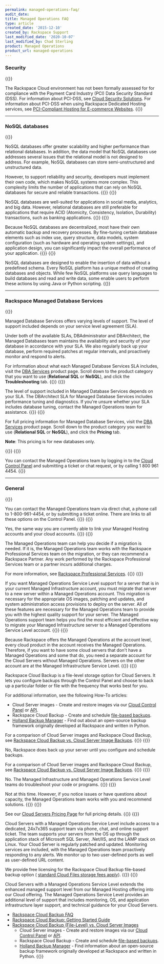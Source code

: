 ```yaml
---
permalink: managed-operations-faq/
audit_date:
title: Managed Operations FAQ
type: article
created_date: '2015-12-10'
created_by: Rackspace Support
last_modified_date: '2020-10-07'
last_modified_by: Chad Sterling
product: Managed Operations
product_url: managed-operations
---
```


### Security
{{<accordion title="Are cloud servers PCI-DSS compliant?" col="in" href="accordion1">}}

The Rackspace Cloud environment has not been formally assessed for for
compliance with the Payment Card Industry (PCI) Data Security Standard
(DSS). For information about PCI-DSS, see [Cloud Security
Solutions](/support/how-to/are-cloud-servers-pci-dss-compliant/). For
information about PCI-DSS when using Rackspace Dedicated Hosting
services, see [PCI-Compliant Hosting for E-commerce
Websites](https://www.rackspace.com/compliance/pci).
{{</accordion>}}

------------------------------------------------------------------------

### NoSQL databases
{{<accordion title="Are NoSQL databases secure, reliable, and scalable?" col="in" href="accordion2">}}

NoSQL databases offer greater scalability and higher performance than
relational databases. In addition, the data model that NoSQL databases use
addresses several issues that the relational model is not designed to address.
For example, NoSQL databases can store semi-unstructured and
unstructured data.

However, to support reliability and security, developers must
implement their own code, which makes NoSQL systems more complex. This
complexity limits the number of applications that can rely on NoSQL databases
for secure and reliable transactions.
{{</accordion>}}
{{<accordion title="Can I use NoSQL databases for all types of applications?" col="in" href="accordion3">}}

NoSQL databases are well-suited for applications in social media, analytics,
and big data. However, relational databases are still preferable for
applications that require ACID (Atomicity, Consistency, Isolation, Durability)
transactions, such as banking applications.
{{</accordion>}}
{{<accordion title="What data security, backup, and recovery work do NoSQL databases require, including database tuning and monitoring?" col="in" href="accordion4">}}

Because NoSQL databases are decentralized, most have their own automatic
backup and recovery processes. By fine-tuning certain database elements such
as index use, query structure, data models, system configuration (such as
hardware and operating system settings), and application design, you can
significantly impact the overall performance of your application.
{{</accordion>}}
{{<accordion title="How do I create databases and objects and read and write data without SQL?" col="in" href="accordion5">}}

NoSQL databases are designed to enable the insertion of data without a
predefined schema. Every NoSQL platform has a unique method of creating
databases and objects. While few NoSQL platforms use query languages to build
databases and read and write data, some enable users to perform these
actions by using Java or Python scripting.
{{</accordion>}}

------------------------------------------------------------------------

### Rackspace Managed Database Services

{{<accordion title="What do Managed Database Services include?" col="in" href="accordion6">}}

Managed Database Services offers varying levels of support. The level of
support included depends on your service level agreement (SLA).

Under both of the available SLAs, DBAdministrator and DBArchitect, the Managed
Databases team maintains the availability and security of your database in
accordance with your SLA. We also regularly back up your database, perform
required patches at regular intervals, and proactively monitor and respond to
alerts.

For information about what each Managed Database Services
SLA includes, visit the [DBA Services](https://www.rackspace.com/dba-services) product
page. Scroll down to the product category that you want to use (**Relational
SQL** or **NoSQL**), and click the **Troubleshooting** tab.
{{</accordion>}}
{{<accordion title="Does Rackspace tune my database?" col="in" href="accordion7">}}

The level of support included in Managed Database Services depends on
your SLA. The DBArchitect SLA for Managed Database Services includes
performance tuning and diagnostics. If you're unsure whether your SLA includes
database tuning, contact the Managed Operations team for assistance.
{{</accordion>}}
{{<accordion title="What is the cost for Managed Database Services?" col="in" href="accordion8">}}

For full pricing information for Managed Database Services, visit
the [DBA Services](https://www.rackspace.com/dba-services) product
page. Scroll down to the product category you want to use (**Relational SQL**
or **NoSQL**), and click the **Pricing** tab.

**Note**: This pricing is for new databases only.

{{</accordion>}}
{{<accordion title="How do I contact the Managed Operations team?" col="in" href="accordion9">}}

You can contact the Managed Operations team by logging in to the [Cloud
Control Panel](https://login.rackspace.com/) and submitting a ticket or chat
request, or by calling 1 800 961 4454.
{{</accordion>}}

------------------------------------------------------------------------

### General

{{<accordion title="How do I contact the Managed Operations Team?" col="in" href="accordion11">}}

You can contact the Managed Operations team via direct chat, a phone
call to 1-800-961-4454, or by submitting a ticket online. There are
links to all these options on the Control Panel.
{{</accordion>}}
{{<accordion title="As a Rackspace customer, can I link my Managed Hosting configuration and account to a Cloud Server with Managed Operations Service Level configuration and account?" col="in" href="accordion12">}}

Yes, the same way you are currently able to link your Managed Hosting
accounts and your cloud accounts.
{{</accordion>}}
{{<accordion title="Is there a cost associated with data migration services?" col="in" href="accordion13">}}

The Managed Operations team can help you decide if a migration is
needed. If it is, the Managed Operations team works with the Rackspace
Professional Services team on the migration, or they can recommend a
Rackspace Partner. Any work performed by the Rackspace Professional
Services team or a partner incurs additional charges.

For more information, see [Rackspace Professional
Services](https://www.rackspace.com/en-us/professional-services/).
{{</accordion>}}
{{<accordion title="Can I move my servers from my current account to a Managed Operations Service Level account?" col="in" href="accordion14">}}

If you want Managed Operations Service Level support for a server that
is in your current Managed Infrastructure account, you must migrate that
server to a new server within a Managed Operations account. This
migration is necessary for the appropriate OS images, patching
and updates, and system administration access provisions to deploy
on the server. All of these features are necessary for the Managed
Operations team to provide you with the highest quality support for your
server. The Managed Operations support team helps you find the
most efficient and effective way to migrate your Managed Infrastructure
server to a Managed Operations Service Level account.
{{</accordion>}}
{{<accordion title="Do I need a separate account for Cloud Servers with a Managed Operations?" col="in" href="accordion15">}}

Because Rackspace offers the Managed Operations at the account level, every
cloud product in the account receives the Managed Operations. Therefore,
if you want to have some cloud servers that don't have a Managed
Operations and some that do, you need a separate account
for the Cloud Servers without Managed Operations. Servers on the other
account are at the Managed Infrastructure Service Level.
{{</accordion>}}
{{<accordion title="What is Rackspace Cloud Backup?" col="in" href="accordion16">}}

Rackspace Cloud Backup is a file-level storage option for Cloud Servers.
It lets you configure backups through the Control Panel and choose
to back up a particular folder or file with the frequency that works
best for you.

For additional information, see the following How-To articles:

-   Cloud Server images - Create and restore images via our [Cloud
    Control
    Panel](/support/how-to/create-an-image-of-a-server-and-restore-a-server-from-a-saved-image)
    or
    [API](https://docs.rackspace.com/docs/cloud-servers/v2/developer-guide/#create-image-of-specified-server).
-   Rackspace Cloud Backup - Create and schedule [file-based backups](/support/how-to/rackspace-cloud-backup-create-a-backup).
-   [Holland Backup Manager](https://hollandbackup.org/) - Find out about an open-source
    backup framework originally developed at Rackspace and written
    in Python.

For a comparison of Cloud Server images and Rackspace Cloud Backup, see
[Rackspace Cloud Backup vs. Cloud Server Image
Backups](/support/how-to/rackspace-cloud-backup-vs-cloud-server-image-backups).
{{</accordion>}}
{{<accordion title="Is my Rackspace Cloud Server with a Managed Operations Service Level account automatically backed up?" col="in" href="accordion17">}}

No, Rackspace does back up your server until you configure and schedule
backups.

For a comparison of Cloud Server images and Rackspace Cloud Backup, see
[Rackspace Cloud Backup vs. Cloud Server Image
Backups](/support/how-to/rackspace-cloud-backup-vs-cloud-server-image-backups).
{{</accordion>}}
{{<accordion title="Will Rackspace troubleshoot programming or code for customers?" col="in" href="accordion18">}}

No. The Managed Infrastructure and Managed Operations Service Level
teams do troubleshoot your code or programs.
{{</accordion>}}
{{<accordion title="Will the Rackspace support team automatically scale Cloud Servers if necessary?" col="in" href="accordion19">}}

Not at this time. However, if you notice issues or have questions about
capacity, the Managed Operations team works with you and recommend
solutions.
{{</accordion>}}
{{<accordion title="What does a server with Managed Operations Service Level support cost?" col="in" href="accordion20">}}

See our [Cloud Servers Pricing
Page](https://www.rackspace.com/cloud/servers/pricing/) for full pricing
details.
{{</accordion>}}
{{<accordion title="What does a Managed Operations Service Level account include?" col="in" href="accordion21">}}

Cloud Servers with a Managed Operations Service Level include access to
a dedicated, 24x7x365 support team via phone, chat, and online support
ticket. The team supports your servers from the OS up through the
application stack of Microsoft SQL Server, .Net/IIS, and the LAMP stack
on Linux. Your Cloud Server is regularly patched and updated.
Monitoring services are included, with the Managed Operations team
proactively responding to any alerts. We monitor up to two
user-defined ports as well as user-defined URL content.

We provide free licensing for the Rackspace Cloud Backup file-based
backup option ( [standard Cloud Files storage fees
apply](https://www.rackspace.com/cloud/cloud_hosting_products/files/pricing/)).
{{</accordion>}}
{{<accordion title="What is Cloud Servers with a Managed Operations Service Level?" col="in" href="accordion22">}}

Cloud Servers with a Managed Operations Service Level extends the
enhanced managed support level from our Managed Hosting offering into
our Cloud offering. The Managed Operations Service Level provides an
additional level of support that includes monitoring, OS, and application
infrastructure layer support, and technical guidance for your Cloud
Servers.

-   [Rackspace Cloud Backup
    FAQ](/support/how-to/cloud-backup-faq)
-   [Rackspace Cloud Backup: Getting Started
    Guide](/support/how-to/cloud-backup)
-   [Rackspace Cloud Backup (File-Level) vs. Cloud Server
    Images](/support/how-to/rackspace-cloud-backup-vs-cloud-server-image-backups)
    -   Cloud Server images - Create and restore images via our [Cloud
        Control
        Panel](/support/how-to/create-an-image-of-a-server-and-restore-a-server-from-a-saved-image)
        or
        [API](https://docs.rackspace.com/docs/cloud-servers/v2/developer-guide/#create-image-of-specified-server).
    -   Rackspace Cloud Backup - Create and schedule [file-based
        backups](/support/how-to/rackspace-cloud-backup-create-a-backup).
    -   [Holland Backup Manager](https://hollandbackup.org/) - Find information about an
        open-source backup framework originally developed at Rackspace
        and written in Python.
{{</accordion>}}
